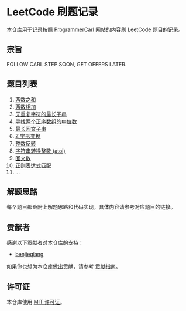 # LeetCode 刷题记录

本仓库用于记录按照 [ProgrammerCarl](https://programmercarl.com/) 网站的内容刷 LeetCode 题目的记录。

## 宗旨
FOLLOW CARL STEP SOON, GET OFFERS LATER.

## 题目列表

1. [两数之和](https://leetcode-cn.com/problems/two-sum/)
2. [两数相加](https://leetcode-cn.com/problems/add-two-numbers/)
3. [无重复字符的最长子串](https://leetcode-cn.com/problems/longest-substring-without-repeating-characters/)
4. [寻找两个正序数组的中位数](https://leetcode-cn.com/problems/median-of-two-sorted-arrays/)
5. [最长回文子串](https://leetcode-cn.com/problems/longest-palindromic-substring/)
6. [Z 字形变换](https://leetcode-cn.com/problems/zigzag-conversion/)
7. [整数反转](https://leetcode-cn.com/problems/reverse-integer/)
8. [字符串转换整数 (atoi)](https://leetcode-cn.com/problems/string-to-integer-atoi/)
9. [回文数](https://leetcode-cn.com/problems/palindrome-number/)
10. [正则表达式匹配](https://leetcode-cn.com/problems/regular-expression-matching/)
11. ...
## 解题思路

每个题目都会附上解题思路和代码实现，具体内容请参考对应题目的链接。

## 贡献者

感谢以下贡献者对本仓库的支持：

- [benjieqiang](https://github.com/benjieqiang)

如果你也想为本仓库做出贡献，请参考 [贡献指南](CONTRIBUTING.md)。

## 许可证

本仓库使用 [MIT 许可证](LICENSE)。